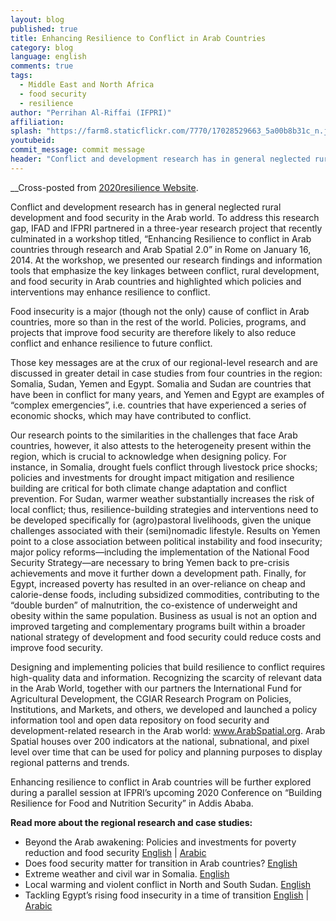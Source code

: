 ```yaml
---
layout: blog
published: true
title: Enhancing Resilience to Conflict in Arab Countries
category: blog
language: english
comments: true
tags: 
  - Middle East and North Africa
  - food security
  - resilience
author: "Perrihan Al-Riffai (IFPRI)"
affiliation: 
splash: "https://farm8.staticflickr.com/7770/17028529663_5a00b8b31c_n.jpg"
youtubeid: 
commit_message: commit message
header: "Conflict and development research has in general neglected rural development and food security in the Arab world. To address this research gap, IFAD and IFPRI partnered in a three-year research project that recently culminated in a workshop titled, “Enhancing Resilience to conflict in Arab countries through research and Arab Spatial 2.0” in Rome on January 16, 2014."
---
```

__Cross-posted from [2020resilience Website](http://www.2020resilience.ifpri.info/2014/02/12/enhancing-resilience-to-conflict-in-arab-countries/). 

Conflict and development research has in general neglected rural development and food security in the Arab world. To address this research gap, IFAD and IFPRI partnered in a three-year research project that recently culminated in a workshop titled, “Enhancing Resilience to conflict in Arab countries through research and Arab Spatial 2.0” in Rome on January 16, 2014. At the workshop, we presented our research findings and information tools that emphasize the key linkages between conflict, rural development, and food security in Arab countries and highlighted which policies and interventions may enhance resilience to conflict.   
<!-- more -->
Food insecurity is a major (though not the only) cause of conflict in Arab countries, more so than in the rest of the world. Policies, programs, and projects that improve food security are therefore likely to also reduce conflict and enhance resilience to future conflict.   

Those key messages are at the crux of our regional-level research and are discussed in greater detail in case studies from four countries in the region: Somalia, Sudan, Yemen and Egypt. Somalia and Sudan are countries that have been in conflict for many years, and Yemen and Egypt are examples of “complex emergencies”, i.e. countries that have experienced a series of economic shocks, which may have contributed to conflict.   

Our research points to the similarities in the challenges that face Arab countries, however, it also attests to the heterogeneity present within the region, which is crucial to acknowledge when designing policy. For instance, in Somalia, drought fuels conflict through livestock price shocks; policies and investments for drought impact mitigation and resilience building are critical for both climate change adaptation and conflict prevention. For Sudan, warmer weather substantially increases the risk of local conflict; thus, resilience-building strategies and interventions need to be developed specifically for (agro)pastoral livelihoods, given the unique challenges associated with their (semi)nomadic lifestyle. Results on Yemen point to a close association between political instability and food insecurity; major policy reforms—including the implementation of the National Food Security Strategy—are necessary to bring Yemen back to pre-crisis achievements and move it further down a development path. Finally, for Egypt, increased poverty has resulted in an over-reliance on cheap and calorie-dense foods, including subsidized commodities, contributing to the “double burden” of malnutrition, the co-existence of underweight and obesity within the same population. Business as usual is not an option and improved targeting and complementary programs built within a broader national strategy of development and food security could reduce costs and improve food security.   

Designing and implementing policies that build resilience to conflict requires high-quality data and information. Recognizing the scarcity of relevant data in the Arab World, together with our partners the International Fund for Agricultural Development, the CGIAR Research Program on Policies, Institutions, and Markets, and others, we developed and launched a policy information tool and open data repository on food security and development-related research in the Arab world: www.ArabSpatial.org. Arab Spatial houses over 200 indicators at the national, subnational, and pixel level over time that can be used for policy and planning purposes to display regional patterns and trends.   

Enhancing resilience to conflict in Arab countries will be further explored during a parallel session at IFPRI’s upcoming 2020 Conference on “Building Resilience for Food and Nutrition Security” in Addis Ababa.   

**Read more about the regional research and case studies:**
+ Beyond the Arab awakening: Policies and investments for poverty reduction and food security [English](http://www.ifpri.org/publication/beyond-arab-awakening) | [Arabic](http://www.ifpri.org/node/8256)
+ Does food security matter for transition in Arab countries? [English](http://www.ifpri.org/publication/does-food-security-matter-transition-arab-countries) 
+ Extreme weather and civil war in Somalia. [English](http://www.ifpri.org/publication/extreme-weather-and-civil-war-somalia)
+ Local warming and violent conflict in North and South Sudan. [English](http://www.ifpri.org/publication/local-warming-and-violent-conflict-north-and-south-sudan)
+ Tackling Egypt’s rising food insecurity in a time of transition [English](http://www.ifpri.org/publication/tackling-egypt-s-rising-food-insecurity-time-transition) | [Arabic](http://ebrary.ifpri.org/cdm/ref/collection/p15738coll2/id/127560)